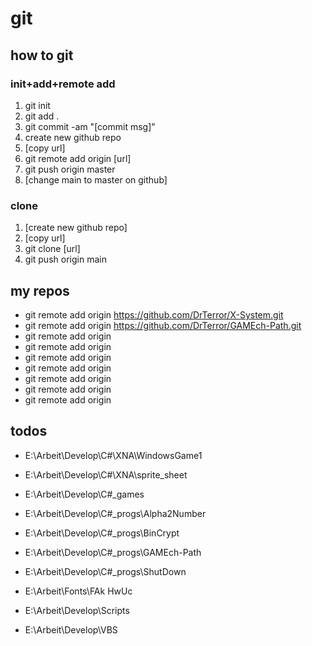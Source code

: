 # git

## how to git

### init+add+remote add

  1. git init
  1. git add .
  1. git commit -am "[commit msg]"
  1. create new github repo <name>
  1. [copy url]
  1. git remote add origin [url]
  1. git push origin master
  1. [change main to master on github]


### clone

  1. [create new github repo]
  1. [copy url]
  1. git clone [url]
  1. git push origin main


## my repos

  * git remote add origin https://github.com/DrTerror/X-System.git
  * git remote add origin https://github.com/DrTerror/GAMEch-Path.git
  * git remote add origin 
  * git remote add origin 
  * git remote add origin 
  * git remote add origin 
  * git remote add origin 
  * git remote add origin 
  * git remote add origin 


## todos

  * E:\Arbeit\Develop\C#\XNA\WindowsGame1
  * E:\Arbeit\Develop\C#\XNA\sprite_sheet
  * E:\Arbeit\Develop\C#\_games

  * E:\Arbeit\Develop\C#\_progs\Alpha2Number
  * E:\Arbeit\Develop\C#\_progs\BinCrypt
  * E:\Arbeit\Develop\C#\_progs\GAMEch-Path
  * E:\Arbeit\Develop\C#\_progs\ShutDown

  * E:\Arbeit\Fonts\FAk HwUc

  * E:\Arbeit\Develop\Scripts

  * E:\Arbeit\Develop\VBS
